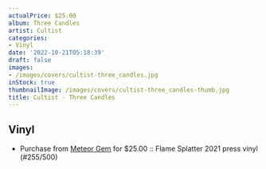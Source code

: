 ```yaml
---
actualPrice: $25.00
album: Three Candles
artist: Cultist
categories:
- Vinyl
date: '2022-10-21T05:18:39'
draft: false
images:
- /images/covers/cultist-three_candles.jpg
inStock: true
thumbnailImage: /images/covers/cultist-three_candles-thumb.jpg
title: Cultist - Three Candles
---
```


## Vinyl
* Purchase from [Meteor Gem](https://meteor-gem.com/products/cultist-three-candles-lp) for $25.00 :: Flame Splatter 2021 press vinyl (#255/500)
